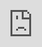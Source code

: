 ```yaml
---
title: "Maximising Employee Engagement Through HR Best Practices in IT"
source: "https://www.hrcloud.com/blog/maximising-employee-engagement-through-hr-best-practices-in-it"
author:
  - "[[HR Cloud]]"
published:
created: 2025-07-23
description: "Discover effective HR practices for IT industry to maximize employee engagement. Learn how to create a work environment that fuels innovation & success."
tags:
  - "clippings"
---
```

[Employee Engagement](https://www.hrcloud.com/blog/topic/employee-engagement)

[HR Management](https://www.hrcloud.com/blog/topic/hr-management)

Last updated June 21, 2024

![HR Cloud](https://www.hrcloud.com/hubfs/iStock-1439425791.jpg)

Table of Contents: ![icon-down](https://www.hrcloud.com/hubfs/assets/blog-modules/arrow-down.svg)

- [Understanding Employee Engagement in the IT Industry](https://www.hrcloud.com/blog/#a)
- [HR Best Practices for Maximizing Employee Engagement](https://www.hrcloud.com/blog/#b)
- [Conclusion](https://www.hrcloud.com/blog/#c)

![workmates logo](https://www.hrcloud.com/hubfs/assets/header-2022/Workmates-header-logo.svg) One platform for culture, communication, and employee recognition.

[Book Your Free Demo](https://cta-service-cms2.hubspot.com/web-interactives/public/v1/track/click?encryptedPayload=AVxigLIqu1ZFmyL%2BE0K%2Bv%2BhGv63DpJ1NXvgSne5j%2FmxJkb7tldPoTya6uXpWaOcMylpuaJLZJijEnqeLI12EpVtNplEMWLPvpel1UqejcIqtZ%2B7BjVqql%2F8eTyll8nKUy7%2FCjDQqOjTmlufBxUbsPINyfL6N9Le%2BpjOww7zQIOAQblQlb1lJ%2BnpM1BCpTethSHvvD3Unmw%3D%3D&portalId=549864&pageUrl=https%3A%2F%2Fwww.hrcloud.com%2Fblog%2Fmaximising-employee-engagement-through-hr-best-practices-in-it&pageTitle=Maximising+Employee+Engagement+Through+HR+Best+Practices+in+IT+%7C+HR+Cloud&referrer=&userAgent=Mozilla%2F5.0+%28Macintosh%3B+Intel+Mac+OS+X+10_15_7%29+AppleWebKit%2F537.36+%28KHTML%2C+like+Gecko%29+Chrome%2F138.0.0.0+Safari%2F537.36&hutk=c2b720d1f883c3b2c7b3ddcffec0f62c&hssc=163136357.1.1753244795287&hstc=163136357.c2b720d1f883c3b2c7b3ddcffec0f62c.1753244795287.1753244795287.1753244795287.1&pageId=124487434648&webInteractiveContentId=191473546146&webInteractiveId=437666622265&containerType=EMBEDDED&analyticsPageId=124487434648&hsfp=3373696492&canonicalUrl=https%3A%2F%2Fwww.hrcloud.com%2Fblog%2Fmaximising-employee-engagement-through-hr-best-practices-in-it&contentType=blog-post)

![product](https://www.hrcloud.com/hubfs/assets/blog/side-banner@2x.png)

![hrc logo](https://www.hrcloud.com/hubfs/assets/integrations-2022/hrc-logo2x.png) Onboard employees 3x faster with automated workflows and reminders.

[Book Your Free Demo](https://cta-service-cms2.hubspot.com/web-interactives/public/v1/track/click?encryptedPayload=AVxigLLeQOX9uVacAMtCPsTxDbu0%2B%2Bua%2B1PAbpSwxDUCP7g%2BZFFxVt%2B%2B%2FRbEOrfnyorxYqzIAI%2BI6YdDKY6WmlP5AdpqP8KLJv3zK9sJbWhlsyQumJCXxM0fm1DiRXEtbKq%2BctnZ8ZebEjtoWuBi7Kn%2FO4a7sgh27kvbCzl1FGL%2Bi2%2FzryfyDTwuFGn0c3xKPwhiZJs%3D&portalId=549864&pageUrl=https%3A%2F%2Fwww.hrcloud.com%2Fblog%2Fmaximising-employee-engagement-through-hr-best-practices-in-it&pageTitle=Maximising+Employee+Engagement+Through+HR+Best+Practices+in+IT+%7C+HR+Cloud&referrer=&userAgent=Mozilla%2F5.0+%28Macintosh%3B+Intel+Mac+OS+X+10_15_7%29+AppleWebKit%2F537.36+%28KHTML%2C+like+Gecko%29+Chrome%2F138.0.0.0+Safari%2F537.36&hutk=c2b720d1f883c3b2c7b3ddcffec0f62c&hssc=163136357.1.1753244795287&hstc=163136357.c2b720d1f883c3b2c7b3ddcffec0f62c.1753244795287.1753244795287.1753244795287.1&pageId=124487434648&webInteractiveContentId=191473253206&webInteractiveId=437668220014&containerType=EMBEDDED&analyticsPageId=124487434648&hsfp=3373696492&canonicalUrl=https%3A%2F%2Fwww.hrcloud.com%2Fblog%2Fmaximising-employee-engagement-through-hr-best-practices-in-it&contentType=blog-post)

![product](https://www.hrcloud.com/hubfs/assets/blog/onboard-demo@2x.png)

![workmates logo](https://www.hrcloud.com/hubfs/assets/header-2022/Workmates-header-logo.svg) Download this Free PDF and share it with your team to align your internal and external communication strategies.

[Download It Now](https://cta-service-cms2.hubspot.com/web-interactives/public/v1/track/click?encryptedPayload=AVxigLLAV3GcjJrwutJ93KiHbax0kWywjZxBQ9fNjceO9xHVopAy%2FRKxPDyxx56JMyEXt71X5rtSeFIIXEC8w9yNH%2FgU5EHT4%2Ba3Xj3dVg%2BL%2Bi7LQxprj77UL4QTHuWVzQyXFZmjkpTHHUciDGk6rXSUyxTrDzuRJz5vvM0gHprfpgvAw3gP7Tmd12yrvra0nR5%2BuSe5F%2BbaggWa%2BJRiN3eVjh9WuWq%2Ful1R%2FoBAc4m7Ao4%3D&portalId=549864&pageUrl=https%3A%2F%2Fwww.hrcloud.com%2Fblog%2Fmaximising-employee-engagement-through-hr-best-practices-in-it&pageTitle=Maximising+Employee+Engagement+Through+HR+Best+Practices+in+IT+%7C+HR+Cloud&referrer=&userAgent=Mozilla%2F5.0+%28Macintosh%3B+Intel+Mac+OS+X+10_15_7%29+AppleWebKit%2F537.36+%28KHTML%2C+like+Gecko%29+Chrome%2F138.0.0.0+Safari%2F537.36&hutk=c2b720d1f883c3b2c7b3ddcffec0f62c&hssc=163136357.1.1753244795287&hstc=163136357.c2b720d1f883c3b2c7b3ddcffec0f62c.1753244795287.1753244795287.1753244795287.1&pageId=124487434648&webInteractiveContentId=191473546268&webInteractiveId=437663855018&containerType=EMBEDDED&analyticsPageId=124487434648&hsfp=3373696492&canonicalUrl=https%3A%2F%2Fwww.hrcloud.com%2Fblog%2Fmaximising-employee-engagement-through-hr-best-practices-in-it&contentType=blog-post)

![product](https://www.hrcloud.com/hubfs/assets/blog/workplace-conflict-resolution@2x-1.png)

![hrc logo](https://www.hrcloud.com/hubfs/assets/integrations-2022/hrc-logo2x.png) Cut onboarding time by 60%—here's the Ultimate Checklist that helped do it.

[Get the Checklist Template](https://cta-service-cms2.hubspot.com/web-interactives/public/v1/track/click?encryptedPayload=AVxigLKiyPqVP%2FklID%2Bqt4zoj%2FBbqhVhH9nUBNfrnf8SS%2FRxxtwJmMWVcvKTGYtTkxqoBwT0Rt0qjeU%2Bvm59GUzqAsZUa2%2BkBnzHW0MFbUOYUACFdbtjToE51klrSritOJtp0aJ6EP1BrDvYMCgSNY5WBKHiBCxTZsPf5kc2tCo5bOXkzt7uYyZXya%2FBoEwXoJ%2FUGBtA1%2F%2Fb96zpUsL0Tmr7cyKG&portalId=549864&pageUrl=https%3A%2F%2Fwww.hrcloud.com%2Fblog%2Fmaximising-employee-engagement-through-hr-best-practices-in-it&pageTitle=Maximising+Employee+Engagement+Through+HR+Best+Practices+in+IT+%7C+HR+Cloud&referrer=&userAgent=Mozilla%2F5.0+%28Macintosh%3B+Intel+Mac+OS+X+10_15_7%29+AppleWebKit%2F537.36+%28KHTML%2C+like+Gecko%29+Chrome%2F138.0.0.0+Safari%2F537.36&hutk=c2b720d1f883c3b2c7b3ddcffec0f62c&hssc=163136357.1.1753244795287&hstc=163136357.c2b720d1f883c3b2c7b3ddcffec0f62c.1753244795287.1753244795287.1753244795287.1&pageId=124487434648&webInteractiveContentId=191473253122&webInteractiveId=437660828578&containerType=EMBEDDED&analyticsPageId=124487434648&hsfp=3373696492&canonicalUrl=https%3A%2F%2Fwww.hrcloud.com%2Fblog%2Fmaximising-employee-engagement-through-hr-best-practices-in-it&contentType=blog-post)

![product](https://www.hrcloud.com/hubfs/assets/blog/hrc-download@2x-1.png)

  

Are you tired of seeing disengaged employees wandering through the corridors of your IT organization? Do you find yourself grappling with the challenges of low motivation, decreased productivity, and high turnover rates? If so, you're not alone. In today's fast-paced digital landscape, where technology reigns supreme, the success of an IT company heavily relies on the engagement and commitment of its workforce. The problem is clear: disengaged employees can hinder growth, innovation, and ultimately, your organization's bottom line. Imagine a talented software developer, once driven and passionate, reduced to mindlessly completing tasks. Their potential remains untapped, and the impact reverberates throughout the organization.

However, there is a solution that can transform this bleak scenario into one of engagement, enthusiasm, and excellence. By implementing HR best practices tailored specifically to the IT industry, you can maximize employee engagement, reignite their passion, and create a thriving work environment that fuels innovation and success. In this blog post, we will delve into the proven strategies, tactics, and initiatives that can empower you to unlock the full potential of your IT workforce.

<iframe style="position: absolute; top: 0px; left: 0px; width: 100%; height: 100%; border: none;" title="Workmates Overview" allow="autoplay; fullscreen; picture-in-picture" xml="lang" src="https://player.vimeo.com/video/769154244?autoplay=1&amp;loop=1&amp;autopause=0&amp;muted=1" width="426" height="240" frameborder="0" allowfullscreen="" data-mce-src="https://player.vimeo.com/video/769154244?h=48ad9525a8&amp;app_id=122963?autoplay=1&amp;loop=1&amp;autopause=0&amp;muted=1" data-mce-style="position: absolute; top: 0px; left: 0px; width: 100%; height: 100%; border: none;"></iframe>

## **Understanding Employee Engagement in the IT Industry**

[Employee engagement](https://www.hrcloud.com/blog/8-employee-engagement-statistics-you-need-to-know-in-2021) is more than just a buzzword; it is a critical factor in the success of any organization, especially in the fast-paced and highly competitive IT industry. But what exactly does employee engagement mean, and why is it particularly important in the IT sector? 

Employee engagement can be defined as the level of emotional commitment and dedication that employees have towards their work and the organization. In the IT industry, where creativity, problem-solving, and continuous learning are paramount, employee engagement becomes even more crucial. Here are a few key reasons why:

- ### **Innovation and Productivity**

Engaged IT professionals are more likely to think outside the box, come up with innovative solutions, and push the boundaries of technology. Their passion and drive fuel their productivity, leading to higher-quality work and increased efficiency.

- ### **Retention and Talent Acquisition**

The IT industry is known for its high demand for skilled professionals. Engaged employees are less likely to leave the organization, reducing turnover costs and ensuring continuity in projects. Additionally, organizations with a reputation for strong employee engagement attract top talent in the industry.

- ### **Collaboration and Teamwork**

Successful IT projects often require cross-functional collaboration and teamwork. Engaged employees are more inclined to work collaboratively, share knowledge, and support their colleagues. This fosters a positive work environment and enhances overall project outcomes.

![Workmates logo](https://www.hrcloud.com/hubfs/assets/wm-logo.png)

### Employee-Centric Engagement, Internal  
Communications, and Recognition

[Learn More about Workmates](https://www.hrcloud.com/employee-engagement-communication-recognition-software)

![Phone](https://www.hrcloud.com/hubfs/assets/blog-2019/modules/request-demo-workmates@2x.png)

## HR Best Practices for Maximizing Employee Engagement

- ### **Effective Onboarding Processes For A Smooth Integration**

Onboarding plays a vital role in setting the stage for employee engagement and long-term success. A structured onboarding program ensures that new hires feel welcome, understand their roles and responsibilities, and have the necessary resources to perform their jobs effectively. According to the Society for Human Resource Management (SHRM), organizations with a standard onboarding process [experience 50% greater new hire productivity](https://blog.gitnux.com/employee-onboarding-statistics/#:~:text=Organizations%20with%20a%20standard%20onboarding,%E2%80%9Cthe%20best%20possible%20job%E2%80%9D.). Effective onboarding includes providing clear expectations, introducing new hires to their teams, assigning mentors, and providing comprehensive training.

- ### **Transparent And Open Communication Channels**

[Open and transparent communication](https://caburnhope.co.uk/blog/why-transparent-communications-are-fundamental-to-employee-engagement/) is fundamental to employee engagement in the IT industry. It fosters trust, collaboration, and alignment among team members. Establishing transparent communication channels, such as regular team meetings, project updates, and company-wide announcements, ensures that information flows freely across the organization. This promotes a sense of belonging and keeps employees informed about company goals, strategies, and progress.

- ### **Encouraging Feedback And Active Listening**

Actively seeking and valuing employee feedback creates a culture of trust and continuous improvement. Regular feedback sessions, both one-on-one and in team settings, provide opportunities for employees to share their ideas, concerns, and suggestions. According to a Salesforce study, employees who feel that their [opinions are heard are 4.6 times more likely](https://howstoday.medium.com/employees-who-feel-heard-are-4-6x-more-productive-f3746d5964ab) to be engaged at work.

- ### **Fostering A Supportive And Inclusive Work Culture**

Positive work culture is the bedrock of employee engagement and organizational success. It creates an environment where employees feel valued, respected, and motivated to contribute their best. Collaboration is vital in the IT industry, where projects often require cross-functional teams working together to achieve common goals. Promoting a collaborative work environment, where knowledge sharing, idea generation, and teamwork are encouraged, fosters engagement and synergy among employees. Diversity and inclusion are essential in building a positive work culture. Organizations can promote inclusivity by embracing diverse perspectives, ensuring equal opportunities for all employees, and fostering a sense of belonging.

![HRC logo](https://www.hrcloud.com/hubfs/assets/blog-2019/modules/logo-home@2x.png)

### A New Way to Manage  
Frontline Workers and Remote Teams

[Learn More about HR Cloud®](https://www.hrcloud.com/)

![desktop app](https://www.hrcloud.com/hubfs/assets/blog-2019/modules/request-demo-home@2x.png)

- ### **Identifying And Nurturing Talent Within The Organization**

Investing in the growth and development of IT professionals is crucial for their engagement and retention. Implementing talent development programs, mentoring initiatives, and succession planning processes helps identify high-potential employees and provide them with opportunities for growth and advancement. By identifying successors for key positions and providing them with development opportunities, organizations ensure a smooth transition and continuity in leadership.

- ### **Offering Career Development Programs And Opportunities For Advancement**

Providing career development programs and opportunities for advancement is vital for employee engagement and retention. According to LinkedIn's Workplace Learning Report, [94% of employees would stay at a company longer](https://learning.linkedin.com/resources/career-development/develop-employees#:~:text=94%25%20of%20employees%20would%20stay,key%20challenges%20for%20business%20success.) if it invested in their career development. Offering training programs, workshops, and seminars allows employees to acquire new skills, stay updated with industry trends, and enhance their professional expertise. Organizations can provide both technical and soft skills training to help employees excel in their current roles and prepare for future opportunities. Encouraging employees to pursue relevant [network certifications](https://www.examcollection.com/blog/best-networking-certifications-to-earn-in-2024/) in their field demonstrates a commitment to their professional growth. Certifications not only enhance employees' knowledge and credibility but also provide them with a sense of accomplishment and recognition.

- ### **Ensuring Accurate And Timely Payments**

Accurate and timely payments are crucial for employee satisfaction and engagement. Implementing payroll automation systems helps streamline the payroll process, reducing the chances of errors and ensuring accuracy in payment calculations. Automation eliminates manual data entry, automates tax calculations, and simplifies payroll administration, saving time for HR professionals. This targeted approach not only saves valuable time and resources but also contributes to a more efficient and effective HR function.

A [startup payroll guide](https://www.novo.co/blog/payroll-the-complete-guide-for-small-businesses) acts as a comprehensive framework for managing payroll operations within an organization. By automating payroll processes and incorporating advanced payroll software, organizations can well-organize their HR operations, eliminating the likelihood of errors and ensuring precise calculations. This automation removes the need for manual data entry and minimizes the chances of discrepancies, thus providing a seamless and accurate payroll experience for employees.

![WM logo](https://www.hrcloud.com/hubfs/assets/adp-2021/wm-logo.svg)

### Social Intranet Software that Encourages Employee Communication

Finally, a Better Intranet Experience Your Employees Will Love.

[Learn More](https://www.hrcloud.com/employee-engagement-communication-recognition-software)

![Workmates Tour](https://www.hrcloud.com/hubfs/assets/blog-modules/Intranet@2x.png)

- ### **Supporting Flexible Work Arrangements**

Flexible work arrangements have gained significant importance in the IT industry and contribute to employee engagement. Here's how organizations can support flexible work arrangements:

- **Remote work options**: Providing opportunities for employees to work remotely, either partially or fully, gives them the flexibility to manage their work-life balance effectively. Remote work can reduce commuting time, increase productivity, and improve employee satisfaction.
- **Flextime arrangement**s: Offering flexible work hours allows employees to adjust their schedules based on their personal needs, as long as they meet their work obligations. This flexibility enables employees to manage personal commitments, attend to family responsibilities, or pursue personal interests.
- **Compressed workweeks**: Some organizations offer compressed workweeks, where employees work longer hours on fewer days. For example, working four 10-hour days instead of five 8-hour days. Compressed workweeks can provide extended weekends and additional time for personal activities, promoting work-life balance.
- ### **Prioritizing Employee Well-Being And Mental Health**

[Prioritizing employee well-being and mental health](https://www.forbes.com/sites/forbesbusinesscouncil/2023/04/03/how-to-prioritize-employee-health-and-well-being-to-drive-success/#:~:text=The%20key%20is%20to%20offer,like%20stress%2C%20anxiety%20and%20depression.) is crucial in the IT industry, where employees often face high levels of stress and demanding workloads. Here's how organizations can effectively prioritize this aspect:

- **Mental health resources**: Organizations can provide access to mental health resources such as counseling services, Employee Assistance Programs (EAPs), or partnerships with mental health professionals. These resources offer employees a confidential and supportive environment to address their mental health concerns.
- **Wellness initiatives**: Implementing wellness initiatives promotes physical and mental well-being. These initiatives can include wellness challenges, yoga or meditation sessions, fitness programs, ergonomic assessments, and healthy snacks in the workplace. Encouraging breaks and vacations, and discouraging overtime work are also important for maintaining employee well-being.
- **Workload management**: Organizations should ensure that workloads are manageable and realistic for employees. Overloading employees with excessive work can lead to burnout and negatively impact their mental health. Regularly assessing workloads, distributing tasks effectively, and fostering a culture that values work-life balance contribute to employee well-being.

## **Conclusion** 

Creating a workplace where employees are genuinely engaged is both an art and a science. It requires a delicate balance of strategies, a deep understanding of employee needs, and a commitment to continuous improvement.

By adopting effective communication channels, organizations can bridge the gap between management and employees, fostering a sense of unity and shared purpose. This can be achieved through town hall meetings, feedback mechanisms, and open-door policies that encourage dialogue and collaboration.

Furthermore, embracing a positive work culture rooted in trust, respect, and inclusivity is key to creating an environment where employees feel valued and motivated to contribute their best.